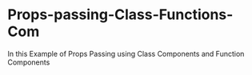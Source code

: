 # Props-passing-Class-Functions-Com
In this Example of Props Passing using Class Components and Function Components
